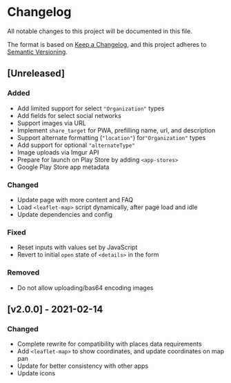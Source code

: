 <!-- markdownlint-disable -->
# Changelog
All notable changes to this project will be documented in this file.

The format is based on [Keep a Changelog](https://keepachangelog.com/en/1.0.0/),
and this project adheres to [Semantic Versioning](https://semver.org/spec/v2.0.0.html).

## [Unreleased]

### Added
- Add limited support for select `"Organization"` types
- Add fields for select social networks
- Support images via URL
- Implement `share_target` for PWA, prefilling name, url, and description
- Support alternate formatting (`"location"`) for`"Organization"` types
- Add support for optional `"alternateType"`
- Image uploads via Imgur API
- Prepare for launch on Play Store by adding `<app-stores>`
- Google Play Store app metadata

### Changed
- Update page with more content and FAQ
- Load `<leaflet-map>` script dynamically, after page load and idle
- Update dependencies and config

### Fixed
- Reset inputs with values set by JavaScript
- Revert to initial `open` state of `<details>` in the form

### Removed
- Do not allow uploading/bas64 encoding images

## [v2.0.0] - 2021-02-14

### Changed
  - Complete rewrite for compatibility with places data requirements
  - Add `<leaflet-map>` to show coordinates, and update coordinates on map pan
  - Update for better consistency with other apps
  - Update icons

<!-- markdownlint-restore -->
